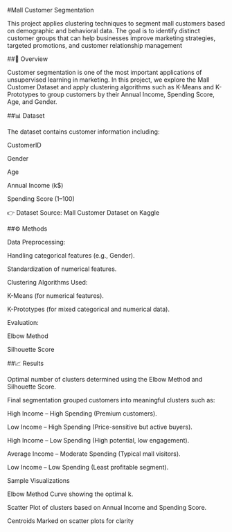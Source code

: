 #Mall Customer Segmentation

This project applies clustering techniques to segment mall customers based on demographic and behavioral data. The goal is to identify distinct customer groups that can help businesses improve marketing strategies, targeted promotions, and customer relationship management

##📌 Overview

Customer segmentation is one of the most important applications of unsupervised learning in marketing.
In this project, we explore the Mall Customer Dataset and apply clustering algorithms such as K-Means and K-Prototypes to group customers by their Annual Income, Spending Score, Age, and Gender.

##📊 Dataset

The dataset contains customer information including:

  CustomerID

  Gender

  Age

  Annual Income (k$)

  Spending Score (1–100)

👉 Dataset Source: Mall Customer Dataset on Kaggle

##⚙️ Methods

Data Preprocessing:

  Handling categorical features (e.g., Gender).
  
  Standardization of numerical features.
  
  Clustering Algorithms Used:
  
  K-Means (for numerical features).
  
  K-Prototypes (for mixed categorical and numerical data).
  
  Evaluation:
  
  Elbow Method
  
  Silhouette Score

##📈 Results

Optimal number of clusters determined using the Elbow Method and Silhouette Score.

Final segmentation grouped customers into meaningful clusters such as:

  High Income – High Spending (Premium customers).
  
  Low Income – High Spending (Price-sensitive but active buyers).
  
  High Income – Low Spending (High potential, low engagement).
  
  Average Income – Moderate Spending (Typical mall visitors).
  
  Low Income – Low Spending (Least profitable segment).

Sample Visualizations

Elbow Method Curve showing the optimal k.

Scatter Plot of clusters based on Annual Income and Spending Score.

Centroids Marked on scatter plots for clarity
